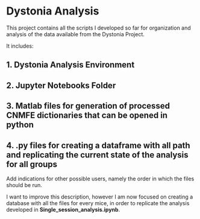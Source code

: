 # Dystonia Analysis

This project contains all the scripts I developed so far for organization and analysis of the data available from the Dystonia Project.

It includes:

## 1. Dystonia Analysis Environment

## 2. Jupyter Notebooks Folder 

## 3. Matlab files for generation of processed CNMFE dictionaries that can be opened in python

## 4. .py files for creating a dataframe with all path and replicating the current state of the analysis for all groups

Add indications for other possible users, namely the order in which the files should be run.

I want to improve this description, however I am now focused on creating a database with all the files for every mice, in order to replicate the analysis developed in **Single_session_analysis.ipynb**.